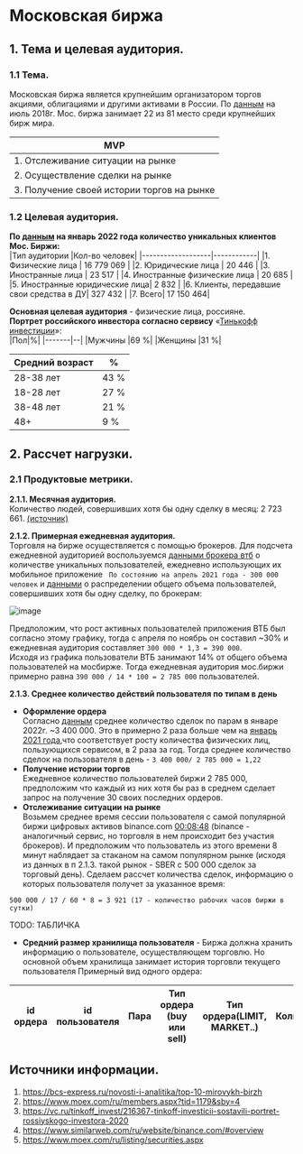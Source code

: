 # Московская биржа 
## 1. Тема и целевая аудитория.
### 1.1 Тема.
   Московская биржа является крупнейшим организатором торгов акциями, облигациями и другими активами в России. По [данным](https://bcs-express.ru/novosti-i-analitika/top-10-mirovykh-birzh) на июль 2018г. Мос. биржа занимает 22 из 81 место среди крупнейших бирж мира. 
   
   |MVP|
   |---|
   |1. Отслеживание ситуации на рынке| 
   |2. Осуществление сделки на рынке| 
   |3. Получение своей истории торгов на рынке| 
### 1.2 Целевая аудитория.
**По [данным](https://www.moex.com/ru/members.aspx?tid=1179&sby=4) на январь 2022 года количество уникальных клиентов Мос. Биржи:**  
|Тип аудитории      |Кол-во человек|
|-------------------|------------|
|1. Физические лица | 16 779 069 |
|2. Юридические лица | 20 446 |
|3. Иностранные лица | 23 517 |
|4. Иностранные физические лица | 20 685 |
|5. Иностранные юридические лица|  2 832 |
|6. Клиенты, передавшие свои средства в ДУ| 327 432 |
|7. Всего| 17 150 464|  
  
**Основная целевая аудитория** - физические лица, россияне.  
**Портрет российского инвестора согласно сервису** «[Тинькофф инвестиции](https://vc.ru/tinkoff_invest/216367-tinkoff-investicii-sostavili-portret-rossiyskogo-investora-2020)»:  
   |Пол|%|
   |-------|--|
   |Мужчины        |69 %|
   |Женщины        |31 %|  
     
   |Средний возраст|%| 
   |---------------|--|
   |28-38 лет      |43 %|
   |18-28 лет      |27 %|
   |38-48 лет      |21 %|
   |48+            |9  %|  
   
 
## 2. Рассчет нагрузки. 
### 2.1 Продуктовые метрики.  
   **2.1.1. Месячная аудитория.**  
   Количество людей, совершивших хотя бы одну сделку в месяц: 2 723 661. [(источник)](https://bcs-express.ru/novosti-i-analitika/top-10-mirovykh-birzh)  

   **2.1.2. Примерная ежедневная аудитория.**  
Торговля на бирже осуществляется с помощью брокеров. Для подсчета ежедневной аудиторией воспользуемся [данными брокера втб](https://www.vtb.ru/o-banke/press-centr/novosti-i-press-relizy/2021/04/2021-04-20-obem-sredstv-pod-upravleniem-vtb-kapital-investitsii-v-i-kvartale-vyros-na-107/#) о количестве уникальных пользователей, ежедневно использующих их мобильное приложение ``` По состоянию на апрель 2021 года - 300 000 человек``` и [данными](https://smart-lab.ru/brokers-rating/russia/stat/) о распределении общего объема пользователей, совершивших хотя бы одну сделку, по брокерам:  
  
![image](https://user-images.githubusercontent.com/77728314/167299298-f57c1b43-4b20-4ede-b8e6-bb2c2746ca67.png)  
  
Предположим, что рост активных пользователей приложения ВТБ был согласно этому графику, тогда с апреля по ноябрь он составил ~30% и ежедневная аудитория составляет ``` 300 000 * 1,3 = 390 000 ```.  
Исходя из графика пользователи ВТБ занимают 14% от общего объема пользователей на мосбирже. Тогда ежедневная аудитория мос.биржи примерно равна ```390 000 / 14 * 100 = 2 785 000``` пользователей.  
  
   **2.1.3. Среднее количество действий пользователя по типам в день**  
   +  **Оформление ордера**  
   Согласно [данным](https://www.moex.com/ru/marketdata/#/mode=groups&group=4&collection=3&boardgroup=57&data_type=history&date=2022-01-19&category=main) среднее количество сделок по парам в январе 2022г. ~3 400 000. Это в примерно 2 раза больше чем на [январь 2021 года](https://www.moex.com/ru/marketdata/#/mode=groups&group=4&collection=3&boardgroup=57&data_type=history&date=2022-01-19&category=main),что соответствует росту количества физических лиц, пользующихся сервисом, в 2 раза за год. Тогда среднее количество сделок на пользователя в день - ```3 400 000/ 2 785 000 = 1,22```
   + **Получение истории торгов**  
   Ежедневное количество пользователей биржи 2 785 000, предположим что каждый из них хотя бы раз в среднем сделает запрос на получение 30 своих последних ордеров.  
   + **Отслеживание ситуации на рынке**  
   Возьмем среднее время сессии пользователя с самой популярной биржи цифровых активов binance.com [00:08:48](https://www.similarweb.com/ru/website/binance.com/#overview) (binance - аналогичный сервис, но торговля в нем происходит без участия брокеров). И предположим что пользователь из этого времени 8 минут наблядает за стаканом на самом популярном рынке (исходя из данных в п 2.1.3. такой рынок - SBER с 500 000 сделок за торговый день). Сделаем рассчет количества сделок, информацию о которых пользователя получет за указанное время:  
   ```
 500 000 / 17 / 60 * 8 = 3 921 (17 - количество рабочих часов биржи в сутки)
   ```
   TODO: ТАБЛИЧКА
   + **Средний размер хранилища пользователя** - Биржа должна хранить информацию о пользователе, осуществляющем торговлю. Но основной объем хранилища занимает история торговли текущего пользователя
Примерный вид одного ордера:  

|id ордера|id пользователя|Пара|Тип ордера (buy или sell)|Тип ордера(LIMIT, MARKET..)|Количество|Время|Цена|Стоп цена|Статус|
|---------|---------------|----|-------------------------|---------------------------|----------|-----|----|---------|------|







## Источники информации. 
1. https://bcs-express.ru/novosti-i-analitika/top-10-mirovykh-birzh
2. https://www.moex.com/ru/members.aspx?tid=1179&sby=4
3. https://vc.ru/tinkoff_invest/216367-tinkoff-investicii-sostavili-portret-rossiyskogo-investora-2020
4. https://www.similarweb.com/ru/website/binance.com/#overview
5. https://www.moex.com/ru/listing/securities.aspx
